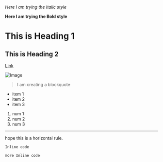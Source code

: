 *Here I am trying the Italic style*

**Here I am trying the Bold style**

# This is Heading 1
## This is Heading 2

[Link](https://github.com/Yu-Xu25/cse15l-lab-reports/edit/main/index.md)

![Image](https://cdn.pixabay.com/photo/2014/11/30/14/11/cat-551554__340.jpg)

>I
>am
>creating
>a
>blockquote

* item 1
* item 2
* item 3

1. num 1
2. num 2
3. num 3

---
hope this is a horizontal rule.

`Inline code`

```
more Inline code
```
